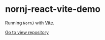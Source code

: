 # nornj-react-vite-demo

Running `NornJ` with [Vite](https://github.com/vitejs/vite).

[Go to view repository](https://github.com/joe-sky/nornj-react-vite-demo)
